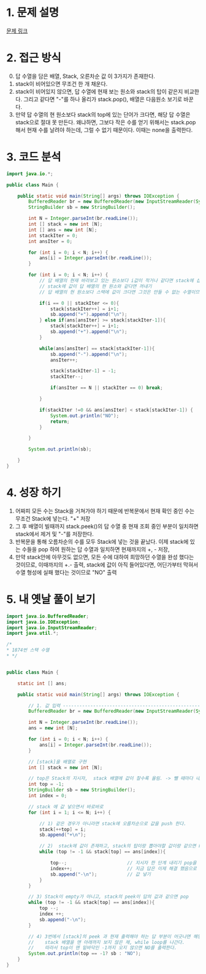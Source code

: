 # 1. 문제 설명

[문제 링크](https://www.acmicpc.net/problem/1874)

# 2. 접근 방식

0. 답 수열을 담은 배열, Stack, 오른차순 값 이 3가지가 존재한다. 
1. stack이 비어있으면 무조건 한 개 채운다. 
2. stack이 비어있지 않으면, 답 수열에 현재 보는 원소와 stack의 탑이 같은지 비교한다. 그리고 같다면 "-"를 하나 올리가 stack.pop(), 배열은 다음원소 보기로 바꾼다.
3. 만약 답 수열의 현 원소보다 stack의 top에 있는 단어가 크다면, 해당 답 수열은 stack으로 절대 못 만든다. 왜냐하면, 그보다 작은 수를 얻기 위해서는 stack.pop해서 현재 수를 날려야 하는데, 그럴 수 없기 때문이다. 이때는 none을 출력한다.

# 3. 코드 분석 

```java
import java.io.*;

public class Main {

    public static void main(String[] args) throws IOException {
        BufferedReader br = new BufferedReader(new InputStreamReader(System.in));
        StringBuilder sb = new StringBuilder();

        int N = Integer.parseInt(br.readLine());
        int [] stack = new int [N];
        int [] ans = new int [N];
        int stackIter = 0;
        int ansIter = 0;

        for (int i = 0; i < N; i++) {
            ans[i] = Integer.parseInt(br.readLine());
        }

        for (int i = 0; i < N; i++) {
            // 답 배열의 현재 바라보고 있는 원소보다 i값이 작거나 같다면 stack에 삽입
            // stack에 값이 답 배열의 현 원소와 같다면 꺼내기
            // 답 배열의 현 원소보다 스택에 값이 크다면 그것은 만들 수 없는 수열이므로 NO 출력 후 종료

            if(i == 0 || stackIter <= 0){
                stack[stackIter++] = i+1;
                sb.append("+").append("\n");
            } else if(ans[ansIter] >= stack[stackIter-1]){
                stack[stackIter++] = i+1;
                sb.append("+").append("\n");
            }

            while(ans[ansIter] == stack[stackIter-1]){
                sb.append("-").append("\n");
                ansIter++;

                stack[stackIter-1] = -1;
                stackIter--;

                if(ansIter == N || stackIter == 0) break;

            }

            if(stackIter !=0 && ans[ansIter] < stack[stackIter-1]) {
                System.out.println("NO");
                return;
            }

        }

        System.out.println(sb);

    }
}
```

# 4. 성장 하기 

1. 어짜피 모든 수는 Stack을 거쳐가야 하기 때문에 반복문에서 현재 확인 중인 수는 무조건 Stack에 넣는다.  "+" 저장
2. 그 후 배열이 빌때까지 stack.peek()의 답 수열 중 현재 조회 중인 부분이 일치하면 stack에서 제거 및 "-"를 저장한다.
3. 반복문을 통해 오름차순의 수를 모두 Stack에 넣는 것을 끝났다. 이제 stack에 있는 수들을  pop 하여  원하는 답 수열과 일치하면 현재까지의 +, - 저장, 
4. 만약 stack안에 아무것도 없으면, 모든 수에 대하여 희망하던 수열을 완성 했다는 것이므로, 이때까지의 +.- 출력, stack에 값이 아직 들어있다면, 어딘가부터 막혀서 수열 형성에 실패 했다는 것이므로 "NO" 출력 

# 5. 내 옛날 풀이 보기

```java
import java.io.BufferedReader;
import java.io.IOException;
import java.io.InputStreamReader;
import java.util.*;

/*
* 1874번 스택 수열
* */


public class Main {

    static int [] ans;

    public static void main(String[] args) throws IOException {

        // 1. 값 입력 ---------------------------------------------------------
        BufferedReader br = new BufferedReader(new InputStreamReader(System.in));

        int N = Integer.parseInt(br.readLine());
        ans = new int [N];

        for (int i = 0; i < N; i++) {
            ans[i] = Integer.parseInt(br.readLine());
        }

        // [stack]을 배열로 구현
        int [] stack = new int [N];

        // top은 Stack의 지시자,  stack 배열에 값이 찰수록 올림. -> 뺄 때마다 내림
        int top = -1;
        StringBuilder sb = new StringBuilder();
        int index = 0;

        // stack 에 값 넣으면서 바로바로
        for (int i = 1; i <= N; i++) {

            // 1) 같은 경우가 아니라면 stack에 오름차순으로 값을 push 한다.
            stack[++top] = i;
            sb.append("+\n");

            // 2)  stack에 값이 존재하고, stack의 탑이랑 뽑아야할 값이랑 같으면 POP한다.
            while (top != -1 && stack[top] == ans[index]){

                top--;                      // 지시자 한 단계 내리기 pop을 구현한 것
                index++;                    // 지금 답은 이제 해결 했음으로 다음으로 넘어간다.
                sb.append("-\n");           // 값 넣기
            }
        }

        // 3) Stack이 empty가 아니고, stack의 peek이 답의 값과 같으면 pop
        while (top != -1 && stack[top] == ans[index]){
            top --;
            index ++;
            sb.append("-\n");
        }

        // 4) 3번에서 [stack]의 peek 과 현재 출력해야 하는 답 부분이 어긋나면 해당 문제는 풀 수 없는 문제 이므로
        //    stack 배열을 맨 아래까지 보지 않은 채, while loop를 나간다.
        //    따라서 top이 맨 밑바닥인 -1까지 오지 않으면 NO를 출력한다.
        System.out.println(top == -1? sb : "NO");
    }
}
```


